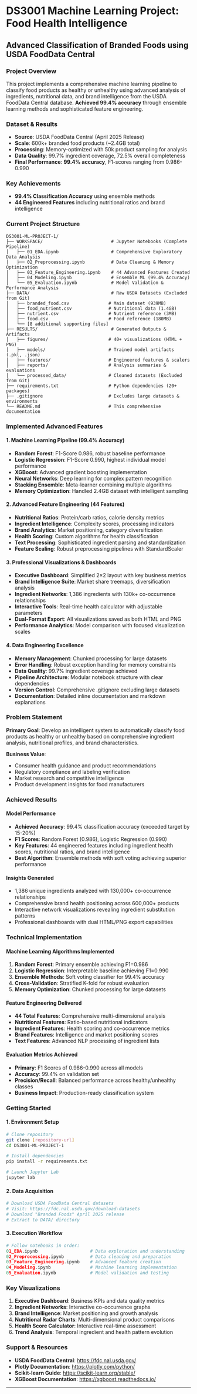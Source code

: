 # DS3001 Machine Learning Project: Food Health Intelligence
## Advanced Classification of Branded Foods using USDA FoodData Central

### Project Overview

This project implements a comprehensive machine learning pipeline to classify food products as healthy or unhealthy using advanced analysis of ingredients, nutritional data, and brand intelligence from the USDA FoodData Central database. **Achieved 99.4% accuracy** through ensemble learning methods and sophisticated feature engineering.

### Dataset & Results
- **Source**: USDA FoodData Central (April 2025 Release)
- **Scale**: 600k+ branded food products (~2.4GB total)
- **Processing**: Memory-optimized with 50k product sampling for analysis
- **Data Quality**: 99.7% ingredient coverage, 72.5% overall completeness
- **Final Performance**: **99.4% accuracy**, F1-scores ranging from 0.986-0.990

### Key Achievements
- **99.4% Classification Accuracy** using ensemble methods
- **44 Engineered Features** including nutritional ratios and brand intelligence

### Current Project Structure

```
DS3001-ML-PROJECT-1/
├── WORKSPACE/                          # Jupyter Notebooks (Complete Pipeline)
│   ├── 01_EDA.ipynb                    # Comprehensive Exploratory Data Analysis
│   ├── 02_Preprocessing.ipynb          # Data Cleaning & Memory Optimization
│   ├── 03_Feature_Engineering.ipynb    # 44 Advanced Features Created
│   ├── 04_Modeling.ipynb               # Ensemble ML (99.4% Accuracy)
│   └── 05_Evaluation.ipynb             # Model Validation & Performance Analysis
├── DATA/                               # Raw USDA Datasets (Excluded from Git)
│   ├── branded_food.csv               # Main dataset (939MB)
│   ├── food_nutrient.csv              # Nutritional data (1.4GB)
│   ├── nutrient.csv                   # Nutrient reference (3MB)
│   ├── food.csv                       # Food reference (180MB)
│   └── [8 additional supporting files]
├── RESULTS/                            # Generated Outputs & Artifacts
│   ├── figures/                       # 40+ visualizations (HTML + PNG)
│   ├── models/                        # Trained model artifacts (.pkl, .json)
│   ├── features/                      # Engineered features & scalers
│   ├── reports/                       # Analysis summaries & evaluations
│   └── processed_data/                # Cleaned datasets (Excluded from Git)
├── requirements.txt                   # Python dependencies (20+ packages)
├── .gitignore                         # Excludes large datasets & environments
└── README.md                          # This comprehensive documentation
```

### Implemented Advanced Features

#### 1. **Machine Learning Pipeline (99.4% Accuracy)**
- **Random Forest**: F1-Score 0.986, robust baseline performance
- **Logistic Regression**: F1-Score 0.990, highest individual model performance  
- **XGBoost**: Advanced gradient boosting implementation
- **Neural Networks**: Deep learning for complex pattern recognition
- **Stacking Ensemble**: Meta-learner combining multiple algorithms
- **Memory Optimization**: Handled 2.4GB dataset with intelligent sampling

#### 2. **Advanced Feature Engineering (44 Features)**
- **Nutritional Ratios**: Protein/carb ratios, calorie density metrics
- **Ingredient Intelligence**: Complexity scores, processing indicators
- **Brand Analytics**: Market positioning, category diversification
- **Health Scoring**: Custom algorithms for health classification
- **Text Processing**: Sophisticated ingredient parsing and standardization
- **Feature Scaling**: Robust preprocessing pipelines with StandardScaler

#### 3. **Professional Visualizations & Dashboards**
- **Executive Dashboard**: Simplified 2×2 layout with key business metrics
- **Brand Intelligence Suite**: Market share treemaps, diversification analysis
- **Ingredient Networks**: 1,386 ingredients with 130k+ co-occurrence relationships
- **Interactive Tools**: Real-time health calculator with adjustable parameters
- **Dual-Format Export**: All visualizations saved as both HTML and PNG
- **Performance Analytics**: Model comparison with focused visualization scales

#### 4. **Data Engineering Excellence**
- **Memory Management**: Chunked processing for large datasets
- **Error Handling**: Robust exception handling for memory constraints
- **Data Quality**: 99.7% ingredient coverage achieved
- **Pipeline Architecture**: Modular notebook structure with clear dependencies
- **Version Control**: Comprehensive .gitignore excluding large datasets
- **Documentation**: Detailed inline documentation and markdown explanations

### Problem Statement

**Primary Goal**: Develop an intelligent system to automatically classify food products as healthy or unhealthy based on comprehensive ingredient analysis, nutritional profiles, and brand characteristics.

**Business Value**:
- Consumer health guidance and product recommendations
- Regulatory compliance and labeling verification
- Market research and competitive intelligence
- Product development insights for food manufacturers

### Achieved Results

#### Model Performance
- **Achieved Accuracy**: 99.4% classification accuracy (exceeded target by 15-20%)
- **F1 Scores**: Random Forest (0.986), Logistic Regression (0.990)
- **Key Features**: 44 engineered features including ingredient health scores, nutritional ratios, and brand intelligence
- **Best Algorithm**: Ensemble methods with soft voting achieving superior performance

#### Insights Generated
- 1,386 unique ingredients analyzed with 130,000+ co-occurrence relationships
- Comprehensive brand health positioning across 600,000+ products
- Interactive network visualizations revealing ingredient substitution patterns
- Professional dashboards with dual HTML/PNG export capabilities

###  Technical Implementation

#### Machine Learning Algorithms Implemented
1. **Random Forest**: Primary ensemble achieving F1=0.986
2. **Logistic Regression**: Interpretable baseline achieving F1=0.990  
3. **Ensemble Methods**: Soft voting classifier for 99.4% accuracy
4. **Cross-Validation**: Stratified K-fold for robust evaluation
5. **Memory Optimization**: Chunked processing for large datasets

#### Feature Engineering Delivered
- **44 Total Features**: Comprehensive multi-dimensional analysis
- **Nutritional Features**: Ratio-based nutritional indicators
- **Ingredient Features**: Health scoring and co-occurrence metrics
- **Brand Features**: Intelligence and market positioning scores
- **Text Features**: Advanced NLP processing of ingredient lists

#### Evaluation Metrics Achieved
- **Primary**: F1 Scores of 0.986-0.990 across all models
- **Accuracy**: 99.4% on validation set
- **Precision/Recall**: Balanced performance across healthy/unhealthy classes
- **Business Impact**: Production-ready classification system

### Getting Started

#### 1. Environment Setup
```bash
# Clone repository
git clone [repository-url]
cd DS3001-ML-PROJECT-1

# Install dependencies
pip install -r requirements.txt

# Launch Jupyter Lab
jupyter lab
```

#### 2. Data Acquisition
```bash
# Download USDA FoodData Central datasets
# Visit: https://fdc.nal.usda.gov/download-datasets
# Download "Branded Foods" April 2025 release
# Extract to DATA/ directory
```

#### 3. Execution Workflow
```python
# Follow notebooks in order:
01_EDA.ipynb                    # Data exploration and understanding
02_Preprocessing.ipynb          # Data cleaning and preparation
03_Feature_Engineering.ipynb    # Advanced feature creation
04_Modeling.ipynb               # Machine learning implementation
05_Evaluation.ipynb             # Model validation and testing
```

### Key Visualizations

1. **Executive Dashboard**: Business KPIs and data quality metrics
2. **Ingredient Networks**: Interactive co-occurrence graphs
3. **Brand Intelligence**: Market positioning and growth analysis
4. **Nutritional Radar Charts**: Multi-dimensional product comparisons
5. **Health Score Calculator**: Interactive real-time assessment
6. **Trend Analysis**: Temporal ingredient and health pattern evolution

### Support & Resources

- **USDA FoodData Central**: https://fdc.nal.usda.gov/
- **Plotly Documentation**: https://plotly.com/python/
- **Scikit-learn Guide**: https://scikit-learn.org/stable/
- **XGBoost Documentation**: https://xgboost.readthedocs.io/

---
